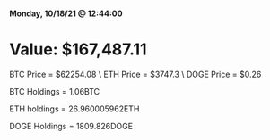 #### Monday, 10/18/21 @ 12:44:00 

# Value: $167,487.11



BTC Price = $62254.08
\ ETH Price = $3747.3
\ DOGE Price = $0.26


BTC Holdings = 1.06BTC

 ETH holdings = 26.960005962ETH

 DOGE Holdings = 1809.826DOGE

